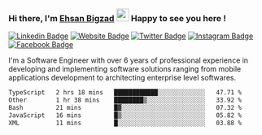 ### Hi there, I'm <a href="https://ehsanbigzad.com" target="_blank">Ehsan Bigzad</a> <img src="https://media.giphy.com/media/hvRJCLFzcasrR4ia7z/giphy.gif" width="25px" height="25px"> Happy to see you here !

[![Linkedin Badge](https://img.shields.io/badge/-LinkedIn-0e76a8?style=flat-square&logo=Linkedin&logoColor=white)](https://linkedin.com/in/EhsanBigzad)
[![Website Badge](https://img.shields.io/badge/Website-3b5998?style=flat-square&logo=google-chrome&logoColor=white)](https://ehsanbigzad.com)
[![Twitter Badge](https://img.shields.io/badge/-Twitter-00acee?style=flat-square&logo=Twitter&logoColor=white)](https://twitter.com/EhsanBigzad)
[![Instagram Badge](https://img.shields.io/badge/-Instagram-e4405f?style=flat-square&logo=Instagram&logoColor=white)](https://instagram.com/ehsanbigzad/)
[![Facebook Badge](https://img.shields.io/badge/-Facebook-0088cc?style=flat-square&logo=Facebook&logoColor=white)](https://facebook.com/EhsanBigzad7)

I'm a Software Engineer with over 6 years of professional experience
in developing and implementing software solutions ranging from mobile applications development to architecting enterprise level softwares.

<!--START_SECTION:waka-->

```txt
TypeScript   2 hrs 18 mins   ████████████░░░░░░░░░░░░░   47.71 %
Other        1 hr 38 mins    ████████▒░░░░░░░░░░░░░░░░   33.92 %
Bash         21 mins         █▓░░░░░░░░░░░░░░░░░░░░░░░   07.32 %
JavaScript   16 mins         █▒░░░░░░░░░░░░░░░░░░░░░░░   05.82 %
XML          11 mins         █░░░░░░░░░░░░░░░░░░░░░░░░   03.88 %
```

<!--END_SECTION:waka-->
